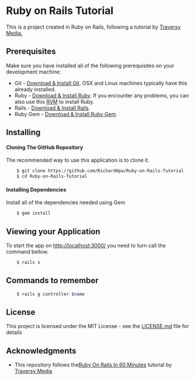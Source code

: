 # Ruby on Rails Tutorial

This is a project created in Ruby on Rails, following a tutorial by [Traversy Media.](https://www.youtube.com/watch?v=pPy0GQJLZUM)

## Prerequisites

Make sure you have installed all of the following prerequisites on your development machine:
* Git - [Download & Install Git](https://git-scm.com/downloads). OSX and Linux machines typically have this already installed.
* Ruby - [Download & Install Ruby](https://www.ruby-lang.org/en/downloads/). If you encounter any problems, you can also use this [RVM](https://rvm.io/) to install Ruby.
* Rails - [Download & Install Rails](http://railsinstaller.org/en).
* Ruby Gem - [Download & Install Ruby Gem](https://rubygems.org/pages/download).

## Installing
#### Cloning The GitHub Repository
The recommended way to use this application is to clone it.

```bash
    $ git clone https://github.com/RichardHpa/Ruby-on-Rails-Tutorial
    $ cd Ruby-on-Rails-Tutorial
```

#### Installing Dependencies
Install all of the dependencies needed using Gem
```bash
    $ gem install
```

## Viewing your Application
To start the app on [http://localhost:3000/](http://localhost:3000/) you need to turn call the command bellow.
```bash
    $ rails s
```

## Commands to remember
```bash
    $ rails g controller $name
```
## License

This project is licensed under the MIT License - see the [LICENSE.md](LICENSE.md) file for details

## Acknowledgments

* This repository follows the[Ruby On Rails In 60 Minutes](https://www.youtube.com/watch?v=pPy0GQJLZUM) tutorial by  [Traversy Media](https://www.youtube.com/channel/UC29ju8bIPH5as8OGnQzwJyA)
